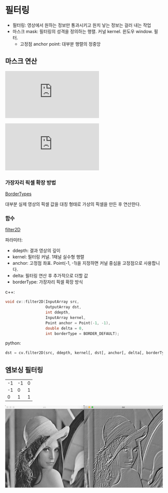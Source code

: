 # 필터링

- 필터링: 영상에서 원하는 정보만 통과시키고 원치 낳는 정보는 걸러 내는 작업
- 마스크 mask: 필터링의 성격을 정의하는 행렬. 커널 kernel. 윈도우 window. 필터.
  - 고정점 anchor point: 대부분 행렬의 정중앙

## 마스크 연산

![
dst (x,y) \\
= \sum _{ \substack{0\leq x' < kernel.cols \\
{0\leq y' < kernel.rows}}} kernel (x',y')* src(x+x'- anchor.x ,y + y'- anchor.y)
](https://latex.codecogs.com/svg.latex?dst%20%28x%2Cy%29%20%5C%5C%20%3D%20%5Csum%20_%7B%20%5Csubstack%7B0%5Cleq%20x%27%20%3C%20kernel.cols%20%5C%5C%20%7B0%5Cleq%20y%27%20%3C%20kernel.rows%7D%7D%7D%20kernel%20%28x%27%2Cy%27%29*%20src%28x&plus;x%27-%20anchor.x%20%2Cy%20&plus;%20y%27-%20anchor.y%29)

![
\begin{align*}
g(x, y) &= m(0, 0)f(x-1, y-1) + m(1, 0)f(x, y-1) +  m(2, 0)f(x+1, y-1) \\
&+ m(0, 1)f(x-1, y) \;\;\;\;\;\; + m(1, 1)f(x, y) \;\;\;\;\;\; + m(2, 1)f(x+1, y) \\
&+ m(0, 2)f(x-1, y+1) + m(1, 2)f(x, y+1) + m(2, 2)f(x+1, y+1)
\end{align*}
](https://latex.codecogs.com/svg.latex?%5Cbegin%7Balign*%7D%20g%28x%2C%20y%29%20%26%3D%20m%280%2C%200%29f%28x-1%2C%20y-1%29%20&plus;%20m%281%2C%200%29f%28x%2C%20y-1%29%20&plus;%20m%282%2C%200%29f%28x&plus;1%2C%20y-1%29%20%5C%5C%20%26&plus;%20m%280%2C%201%29f%28x-1%2C%20y%29%20%5C%3B%5C%3B%5C%3B%5C%3B%5C%3B%5C%3B%20&plus;%20m%281%2C%201%29f%28x%2C%20y%29%20%5C%3B%5C%3B%5C%3B%5C%3B%5C%3B%5C%3B%20&plus;%20m%282%2C%201%29f%28x&plus;1%2C%20y%29%20%5C%5C%20%26&plus;%20m%280%2C%202%29f%28x-1%2C%20y&plus;1%29%20&plus;%20m%281%2C%202%29f%28x%2C%20y&plus;1%29%20&plus;%20m%282%2C%202%29f%28x&plus;1%2C%20y&plus;1%29%20%5Cend%7Balign*%7D)

### 가장자리 픽셀 확장 방법

[BorderTypes](https://docs.opencv.org/master/d2/de8/group__core__array.html#ga209f2f4869e304c82d07739337eae7c5)

대부분 실제 영상의 픽셀 값을 대칭 형태로 가상의 픽셀을 만든 후 연산한다.

### 함수

[filter2D](https://docs.opencv.org/master/d4/d86/group__imgproc__filter.html#ga27c049795ce870216ddfb366086b5a04)

파라미터:

- ddepth: 결과 영상의 깊이
- kernel: 필터링 커널. 1채널 실수형 행렬
- anchor: 고정점 좌표. Point(-1, -1)을 지정하면 커널 중심을 고정점으로 사용합니다.
- delta: 필터링 연산 후 추가적으로 더할 값
- borderType: 가장자리 픽셀 확장 방식

c++:

```cpp
void cv::filter2D(InputArray src, 
                  OutputArray dst, 
                  int ddepth, 
                  InputArray kernel, 
                  Point anchor = Point(-1, -1), 
                  double delta = 0, 
                  int borderType = BORDER_DEFAULT);
```

python:

```python
dst = cv.filter2D(src, ddepth, kernel[, dst[, anchor[, delta[, borderType]]]])
```

## 엠보싱 필터링

|     |     |     |
| --- | --- | --- |
| -1  | -1  | 0   |
| -1  | 0   | 1   |
| 0   | 1   | 1   |

![](images/filtering.emboss.png)
